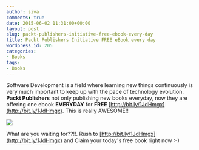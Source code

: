 ```yaml
---
author: siva
comments: true
date: 2015-06-02 11:31:00+00:00
layout: post
slug: packt-publishers-initiative-free-ebook-every-day
title: Packt Publishers Initiative FREE eBook every day
wordpress_id: 205
categories:
- Books
tags:
- Books
---
```


Software Development is a field where learning new things continuously is very much important to keep up with the pace of technology evolution. **Packt Publishers** not only publishing new books everyday, now they are offering one ebook **EVERYDAY** for **FREE** [http://bit.ly/1JdHmgx](http://bit.ly/1JdHmgx). This is really AWESOME!!  
  


[![](http://sivalabs.in/wp-content/uploads/2015/06/FreeLearning-300x51.jpg)](http://sivalabs.in/wp-content/uploads/2015/06/FreeLearning.jpg)

  
  
What are you waiting for??!!. Rush to [http://bit.ly/1JdHmgx](http://bit.ly/1JdHmgx) and Claim your today's free book right now :-)
